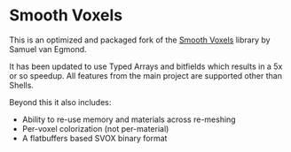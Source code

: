 # Smooth Voxels

This is an optimized and packaged fork of the [Smooth Voxels](https://svox.glitch.me/) library by Samuel van Egmond.

It has been updated to use Typed Arrays and bitfields which results in a 5x or so speedup. All features from the main project are supported other than Shells.

Beyond this it also includes:

- Ability to re-use memory and materials across re-meshing
- Per-voxel colorization (not per-material)
- A flatbuffers based SVOX binary format
